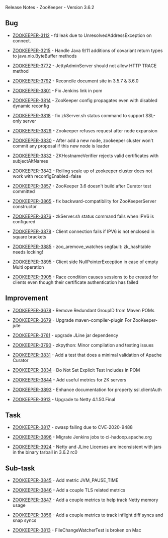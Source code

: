 Release Notes - ZooKeeper - Version 3.6.2

## Bug

- [ZOOKEEPER-3112](https://issues.apache.org/jira/browse/ZOOKEEPER-3112) - fd leak due to UnresolvedAddressException on connect.

- [ZOOKEEPER-3215](https://issues.apache.org/jira/browse/ZOOKEEPER-3215) - Handle Java 9/11 additions of covariant return types to java.nio.ByteBuffer methods

- [ZOOKEEPER-3772](https://issues.apache.org/jira/browse/ZOOKEEPER-3772) - JettyAdminServer should not allow HTTP TRACE method

- [ZOOKEEPER-3792](https://issues.apache.org/jira/browse/ZOOKEEPER-3792) - Reconcile document site in 3.5.7 & 3.6.0

- [ZOOKEEPER-3801](https://issues.apache.org/jira/browse/ZOOKEEPER-3801) - Fix Jenkins link in pom

- [ZOOKEEPER-3814](https://issues.apache.org/jira/browse/ZOOKEEPER-3814) - ZooKeeper config propagates even with disabled dynamic reconfig

- [ZOOKEEPER-3818](https://issues.apache.org/jira/browse/ZOOKEEPER-3818) - fix zkServer.sh status command to support SSL-only server

- [ZOOKEEPER-3829](https://issues.apache.org/jira/browse/ZOOKEEPER-3829) - Zookeeper refuses request after node expansion

- [ZOOKEEPER-3830](https://issues.apache.org/jira/browse/ZOOKEEPER-3830) - After add a new node, zookeeper cluster won't commit any proposal if this new node is leader

- [ZOOKEEPER-3832](https://issues.apache.org/jira/browse/ZOOKEEPER-3832) - ZKHostnameVerifier rejects valid certificates with subjectAltNames

- [ZOOKEEPER-3842](https://issues.apache.org/jira/browse/ZOOKEEPER-3842) - Rolling scale up of zookeeper cluster does not work with reconfigEnabled=false

- [ZOOKEEPER-3857](https://issues.apache.org/jira/browse/ZOOKEEPER-3857) - ZooKeeper 3.6 doesn't build after Curator test committed

- [ZOOKEEPER-3865](https://issues.apache.org/jira/browse/ZOOKEEPER-3865) - fix backward-compatibility for ZooKeeperServer constructor

- [ZOOKEEPER-3876](https://issues.apache.org/jira/browse/ZOOKEEPER-3876) - zkServer.sh status command fails when IPV6 is configured

- [ZOOKEEPER-3878](https://issues.apache.org/jira/browse/ZOOKEEPER-3878) - Client connection fails if IPV6 is not enclosed in square brackets

- [ZOOKEEPER-3885](https://issues.apache.org/jira/browse/ZOOKEEPER-3885) - zoo_aremove_watches segfault: zk_hashtable needs locking!

- [ZOOKEEPER-3895](https://issues.apache.org/jira/browse/ZOOKEEPER-3895) - Client side NullPointerException in case of empty Multi operation

- [ZOOKEEPER-3905](https://issues.apache.org/jira/browse/ZOOKEEPER-3905) - Race condition causes sessions to be created for clients even though their certificate authentication has failed

## Improvement

- [ZOOKEEPER-3678](https://issues.apache.org/jira/browse/ZOOKEEPER-3678) - Remove Redundant GroupID from Maven POMs

- [ZOOKEEPER-3679](https://issues.apache.org/jira/browse/ZOOKEEPER-3679) - Upgrade maven-compiler-plugin For ZooKeeper-jute

- [ZOOKEEPER-3761](https://issues.apache.org/jira/browse/ZOOKEEPER-3761) - upgrade JLine jar dependency

- [ZOOKEEPER-3790](https://issues.apache.org/jira/browse/ZOOKEEPER-3790) - zkpython: Minor compilation and testing issues

- [ZOOKEEPER-3831](https://issues.apache.org/jira/browse/ZOOKEEPER-3831) - Add a test that does a minimal validation of Apache Curator

- [ZOOKEEPER-3834](https://issues.apache.org/jira/browse/ZOOKEEPER-3834) - Do Not Set Explicit Test Includes in POM

- [ZOOKEEPER-3844](https://issues.apache.org/jira/browse/ZOOKEEPER-3844) - Add useful metrics for ZK servers

- [ZOOKEEPER-3893](https://issues.apache.org/jira/browse/ZOOKEEPER-3893) - Enhance documentation for property ssl.clientAuth

- [ZOOKEEPER-3913](https://issues.apache.org/jira/browse/ZOOKEEPER-3913) - Upgrade to Netty 4.1.50.Final

## Task

- [ZOOKEEPER-3817](https://issues.apache.org/jira/browse/ZOOKEEPER-3817) - owasp failing due to CVE-2020-9488

- [ZOOKEEPER-3896](https://issues.apache.org/jira/browse/ZOOKEEPER-3896) - Migrate Jenkins jobs to ci-hadoop.apache.org

- [ZOOKEEPER-3924](https://issues.apache.org/jira/browse/ZOOKEEPER-3924) - Netty and JLine Licenses are inconsistent with jars in the binary tarball in 3.6.2 rc0

## Sub-task

- [ZOOKEEPER-3845](https://issues.apache.org/jira/browse/ZOOKEEPER-3845) - Add metric JVM_PAUSE_TIME

- [ZOOKEEPER-3846](https://issues.apache.org/jira/browse/ZOOKEEPER-3846) - Add a couple TLS related metrics

- [ZOOKEEPER-3847](https://issues.apache.org/jira/browse/ZOOKEEPER-3847) - Add a couple metrics to help track Netty memory usage

- [ZOOKEEPER-3856](https://issues.apache.org/jira/browse/ZOOKEEPER-3856) - Add a couple metrics to track inflight diff syncs and snap syncs

- [ZOOKEEPER-3813](https://issues.apache.org/jira/browse/ZOOKEEPER-3813) - FileChangeWatcherTest is broken on Mac

